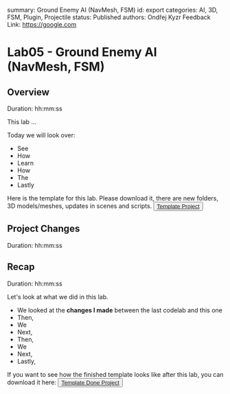 summary: Ground Enemy AI (NavMesh, FSM)
id: export
categories: AI, 3D, FSM, Plugin, Projectile
status: Published
authors: Ondřej Kyzr
Feedback Link: https://google.com

# Lab05 - Ground Enemy AI (NavMesh, FSM)

## Overview
Duration: hh:mm:ss

This lab ...

Today we will look over:
- See 
- How 
- Learn 
- How 
- The 
- Lastly

Here is the template for this lab. Please download it, there are new folders, 3D models/meshes, updates in scenes and scripts.
<button>
  [Template Project](link)
</button>




## Project Changes 
Duration: hh:mm:ss





## Recap
Duration: hh:mm:ss

Let's look at what we did in this lab.
- We looked at the **changes I made** between the last codelab and this one
- Then, 
- We 
- Next, 
- Then, 
- We 
- Next, 
- Lastly, 


If you want to see how the finished template looks like after this lab, you can download it here:
<button>
  [Template Done Project](link)
</button>